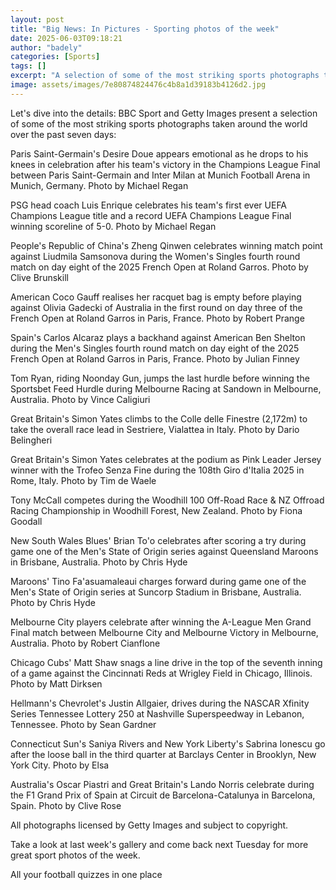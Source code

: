 ```yaml
---
layout: post
title: "Big News: In Pictures - Sporting photos of the week"
date: 2025-06-03T09:18:21
author: "badely"
categories: [Sports]
tags: []
excerpt: "A selection of some of the most striking sports photographs taken around the world over the past seven days."
image: assets/images/7e80874824476c4b8a1d39183b4126d2.jpg
---
```


Let's dive into the details: BBC Sport and Getty Images present a selection of some of the most striking sports photographs taken around the world over the past seven days:

Paris Saint-Germain's Desire Doue appears emotional as he drops to his knees in celebration after his team's victory in the Champions League Final between Paris Saint-Germain and Inter Milan at Munich Football Arena in Munich, Germany. Photo by Michael Regan

PSG head coach Luis Enrique celebrates his team's first ever UEFA Champions League title and a record UEFA Champions League Final winning scoreline of 5-0. Photo by Michael Regan

People's Republic of China's Zheng Qinwen celebrates winning match point against Liudmila Samsonova during the Women's Singles fourth round match on day eight of the 2025 French Open at Roland Garros. Photo by Clive Brunskill

American Coco Gauff realises her racquet bag is empty before playing against Olivia Gadecki of Australia in the first round on day three of the French Open at Roland Garros in Paris, France. Photo by Robert Prange

Spain's Carlos Alcaraz plays a backhand against American Ben Shelton during the Men's Singles fourth round match on day eight of the 2025 French Open at Roland Garros in Paris, France. Photo by Julian Finney

Tom Ryan, riding Noonday Gun, jumps the last hurdle before winning the Sportsbet Feed Hurdle during Melbourne Racing at Sandown in Melbourne, Australia. Photo by Vince Caligiuri

Great Britain's Simon Yates climbs to the Colle delle Finestre (2,172m) to take the overall race lead in Sestriere, Vialattea in Italy. Photo by Dario Belingheri

Great Britain's Simon Yates celebrates at the podium as Pink Leader Jersey winner with the Trofeo Senza Fine during the 108th Giro d'Italia 2025 in Rome, Italy. Photo by Tim de Waele

Tony McCall competes during the Woodhill 100 Off-Road Race & NZ Offroad Racing Championship in Woodhill Forest, New Zealand. Photo by Fiona Goodall

New South Wales Blues' Brian To'o celebrates after scoring a try during game one of the Men's State of Origin series against Queensland Maroons in Brisbane, Australia. Photo by Chris Hyde

Maroons' Tino Fa'asuamaleaui charges forward during game one of the Men's State of Origin series at Suncorp Stadium in Brisbane, Australia. Photo by Chris Hyde

Melbourne City players celebrate after winning the A-League Men Grand Final match between Melbourne City and Melbourne Victory in Melbourne, Australia. Photo by Robert Cianflone

Chicago Cubs' Matt Shaw snags a line drive in the top of the seventh inning of a game against the Cincinnati Reds at Wrigley Field in Chicago, Illinois. Photo by Matt Dirksen

Hellmann's Chevrolet's Justin Allgaier, drives during the NASCAR Xfinity Series Tennessee Lottery 250 at Nashville Superspeedway in Lebanon, Tennessee. Photo by Sean Gardner

Connecticut Sun's Saniya Rivers and New York Liberty's Sabrina Ionescu go after the loose ball in the third quarter at Barclays Center in Brooklyn, New York City. Photo by Elsa

Australia's Oscar Piastri and Great Britain's Lando Norris celebrate during the F1 Grand Prix of Spain at Circuit de Barcelona-Catalunya in Barcelona, Spain. Photo by Clive Rose 

All photographs licensed by Getty Images and subject to copyright.

Take a look at last week's gallery and come back next Tuesday for more great sport photos of the week.

All your football quizzes in one place

